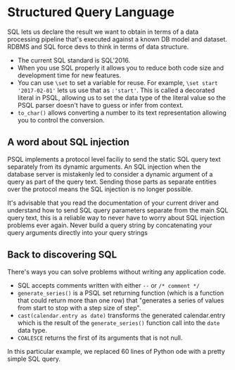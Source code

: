 # Structured Query Language

SQL lets us declare the result we want to obtain in terms of a data processing pipeline that's executed against a known DB model and dataset. RDBMS and SQL force devs to think in terms of data structure.

- The current SQL standard is SQL'2016.
- When you use SQL properly it allows you to reduce both code size and development time for new features.
- You can use `\set` to set a variable for reuse. For example, `\set start '2017-02-01'` lets us use that as `:'start'`. This is called a decorated literal in PSQL, allowing us to set the data type of the literal value so the PSQL parser doesn't have to guess or infer from context.
- `to_char()` allows converting a number to its text representation allowing you to control the conversion.

## A word about SQL injection

PSQL implements a protocol level faciliy to send the static SQL query text separately from its dynamic arguments. An SQL injection when the database server is mistakenly led to consider a dynamic argument of a query as part of the query text. Sending those parts as separate entities over the protocol means the SQL injection is no longer possible.

It's advisable that you read the documentation of your current driver and understand how to send SQL query parameters separate from the main SQL query text, this is a reliable way to never have to worry about SQL injection problems ever again. Never build a query string by concatenating your query arguments directly into your query strings

## Back to discovering SQL

There's ways you can solve problems without writing any application code.

- SQL accepts comments written with either `--` or `/* comment */`
- `generate_series()` is a PSQL set returning function (which is a function that could return more than one row) that "generates a series of values from start to stop with a step size of step".
- `cast(calendar.entry as date)` transforms the generated calendar.entry which is the result of the `generate_series()` function call into the `date` data type.
- `COALESCE` returns the first of its arguments that is not null.

In this particular example, we replaced 60 lines of Python ode with a pretty simple SQL query.